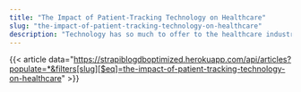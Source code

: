 ```yaml
---
title: "The Impact of Patient-Tracking Technology on Healthcare"
slug: "the-impact-of-patient-tracking-technology-on-healthcare"
description: "Technology has so much to offer to the healthcare industry. Things like cost-effectiveness, high-quality health services, user-friendly enrollment/appointment sessions, improved patient experience, or satisfaction are there for the taking."
---
```


{{< article data="https://strapiblogdboptimized.herokuapp.com/api/articles?populate=*&filters[slug][$eq]=the-impact-of-patient-tracking-technology-on-healthcare" >}}
